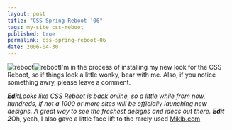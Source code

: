 ```yaml
---
layout: post
title: "CSS Spring Reboot '06"
tags: my-site css-reboot
published: true
permalink: css-spring-reboot-06
date: 2006-04-30
---
```


<img class="left small" src="http://www.miklb.com/blog/wp-content/uploads/2006/05/reboot.thumbnail.gif" alt="reboot" /><img class="left big" src="http://www.miklb.com/blog/wp-content/uploads/2006/05/reboot.gif" alt="reboot" />I'm in the process of installing my new look for the CSS Reboot, so if things look a little wonky, bear with me.  Also, if you notice something awry, please leave a comment.

<em><strong>*Edit*</strong>Looks like <a href="http://cssreboot.com">CSS Reboot</a> is back online, so a little while from now, hundreds, if not a 1000 or more sites will be officially launching new designs.  A great way to see the freshest designs and ideas out there.</em>
<em><strong>*Edit 2*</strong></em>Oh, yeah, I also gave a little face lift to the rarely used <a href="http://www.miklb.com">Miklb.com</a>
